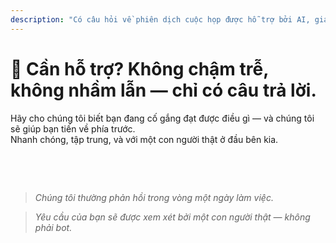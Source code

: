 ```yaml
---
description: "Có câu hỏi về phiên dịch cuộc họp được hỗ trợ bởi AI, giao tiếp đa ngôn ngữ, hoặc triển khai doanh nghiệp? Chúng tôi ở đây để giúp đỡ — nhanh chóng, con người thật, và không có sự nhầm lẫn."
---
```


# 💬 Cần hỗ trợ? Không chậm trễ, không nhầm lẫn — chỉ có câu trả lời.

Hãy cho chúng tôi biết bạn đang cố gắng đạt được điều gì — và chúng tôi sẽ giúp bạn tiến về phía trước.  
Nhanh chóng, tập trung, và với một con người thật ở đầu bên kia.

<!-- <br>

<ContactForm
  formStyle="margin: 1rem auto;"
  categoryLabel="Điều gì đưa bạn đến InterMind hôm nay? *"
  categoryPlaceholderText="Chọn lý do chính của bạn…"
  messageLabel="Cho chúng tôi biết thêm *"
  messagePlaceholderText="Bất cứ điều gì bạn muốn chia sẻ — mục tiêu, bối cảnh, hoặc chi tiết kỹ thuật."
  buttonText="Nhận trợ giúp chuyên gia ngay"
  :services="[
    'Tôi cần trợ giúp để bắt đầu',
    'Tôi muốn lên lịch demo',
    'Tôi có vấn đề kỹ thuật hoặc lỗi',
    'Tôi cần trợ giúp với tích hợp cuộc họp',
    'Tôi có câu hỏi về chất lượng dịch thuật',
    'Tôi cần hỗ trợ với việc đưa nhóm vào sử dụng',
    'Tôi có câu hỏi về thanh toán hoặc đăng ký',
    'Tôi muốn khám phá các tính năng doanh nghiệp',
    'Tôi muốn lấy ID ứng dụng và token Mind API không có hạn chế',
    'Câu hỏi chung hoặc phản hồi'
  ]" /> -->

<br>

<!-- ## Or use the inline form: -->

<ContactForm 
  :inline="true"
  formStyle="margin: 1rem auto;"  
  categoryLabel="Điều gì đưa bạn đến InterMind hôm nay? *"  
  categoryPlaceholderText="Chọn lý do chính của bạn…"  
  messageLabel="Cho chúng tôi biết thêm *"  
  messagePlaceholderText="Bất cứ điều gì bạn muốn chia sẻ — mục tiêu, bối cảnh, hoặc chi tiết kỹ thuật."  
  :services="[
    'Tôi cần trợ giúp để bắt đầu',
    'Tôi muốn lên lịch demo',
    'Tôi có vấn đề kỹ thuật hoặc lỗi',
    'Tôi cần trợ giúp với tích hợp cuộc họp',
    'Tôi có câu hỏi về chất lượng dịch thuật',
    'Tôi cần hỗ trợ với việc đưa nhóm vào sử dụng',
    'Tôi có câu hỏi về thanh toán hoặc đăng ký',
    'Tôi muốn khám phá các tính năng doanh nghiệp',
    'Tôi muốn lấy ID ứng dụng và token Mind API không có hạn chế',
    'Câu hỏi chung hoặc phản hồi'
  ]" />

<br>

> _Chúng tôi thường phản hồi trong vòng một ngày làm việc._

> _Yêu cầu của bạn sẽ được xem xét bởi một con người thật — không phải bot._
